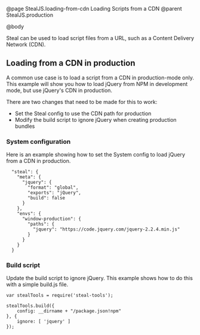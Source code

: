 @page StealJS.loading-from-cdn Loading Scripts from a CDN
@parent StealJS.production

@body

Steal can be used to load script files from a URL, such as a Content Delivery Network (CDN).


## Loading from a CDN in production

A common use case is to load a script from a CDN in production-mode only.
This example will show you how to load jQuery from NPM in development mode, but use jQuery's CDN in production.

There are two changes that need to be made for this to work:

* Set the Steal config to use the CDN path for production
* Modify the build script to ignore jQuery when creating production bundles

### System configuration

Here is an example showing how to set the System config to load jQuery from a CDN in production.

```
  "steal": {
    "meta": {
      "jquery": {
        "format": "global",
        "exports": "jQuery",
        "build": false
      }
    },
    "envs": {
      "window-production": {
        "paths": {
          "jquery": "https://code.jquery.com/jquery-2.2.4.min.js"
        }
      }
    }
  }
```

### Build script

Update the build script to ignore jQuery.
This example shows how to do this with a simple build.js file.

```
var stealTools = require('steal-tools');

stealTools.build({
    config: __dirname + "/package.json!npm"
}, {
    ignore: [ 'jquery' ]
});
```

